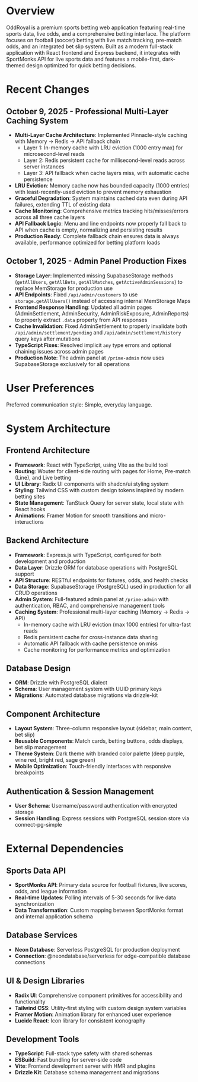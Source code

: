 # Overview

OddRoyal is a premium sports betting web application featuring real-time sports data, live odds, and a comprehensive betting interface. The platform focuses on football (soccer) betting with live match tracking, pre-match odds, and an integrated bet slip system. Built as a modern full-stack application with React frontend and Express backend, it integrates with SportMonks API for live sports data and features a mobile-first, dark-themed design optimized for quick betting decisions.

# Recent Changes

## October 9, 2025 - Professional Multi-Layer Caching System
- **Multi-Layer Cache Architecture**: Implemented Pinnacle-style caching with Memory → Redis → API fallback chain
  - Layer 1: In-memory cache with LRU eviction (1000 entry max) for microsecond-level reads
  - Layer 2: Redis persistent cache for millisecond-level reads across server instances
  - Layer 3: API fallback when cache layers miss, with automatic cache persistence
- **LRU Eviction**: Memory cache now has bounded capacity (1000 entries) with least-recently-used eviction to prevent memory exhaustion
- **Graceful Degradation**: System maintains cached data even during API failures, extending TTL of existing data
- **Cache Monitoring**: Comprehensive metrics tracking hits/misses/errors across all three cache layers
- **API Fallback Logic**: Menu and line endpoints now properly fall back to API when cache is empty, normalizing and persisting results
- **Production Ready**: Complete fallback chain ensures data is always available, performance optimized for betting platform loads

## October 1, 2025 - Admin Panel Production Fixes
- **Storage Layer**: Implemented missing SupabaseStorage methods (`getAllUsers`, `getAllBets`, `getAllMatches`, `getActiveAdminSessions`) to replace MemStorage for production use
- **API Endpoints**: Fixed `/api/admin/customers` to use `storage.getAllUsers()` instead of accessing internal MemStorage Maps
- **Frontend Response Handling**: Updated all admin pages (AdminSettlement, AdminSecurity, AdminRiskExposure, AdminReports) to properly extract `.data` property from API responses
- **Cache Invalidation**: Fixed AdminSettlement to properly invalidate both `/api/admin/settlement/pending` and `/api/admin/settlement/history` query keys after mutations
- **TypeScript Fixes**: Resolved implicit `any` type errors and optional chaining issues across admin pages
- **Production Note**: The admin panel at `/prime-admin` now uses SupabaseStorage exclusively for all operations

# User Preferences

Preferred communication style: Simple, everyday language.

# System Architecture

## Frontend Architecture
- **Framework**: React with TypeScript, using Vite as the build tool
- **Routing**: Wouter for client-side routing with pages for Home, Pre-match (Line), and Live betting
- **UI Library**: Radix UI components with shadcn/ui styling system
- **Styling**: Tailwind CSS with custom design tokens inspired by modern betting sites
- **State Management**: TanStack Query for server state, local state with React hooks
- **Animations**: Framer Motion for smooth transitions and micro-interactions

## Backend Architecture  
- **Framework**: Express.js with TypeScript, configured for both development and production
- **Data Layer**: Drizzle ORM for database operations with PostgreSQL support
- **API Structure**: RESTful endpoints for fixtures, odds, and health checks
- **Data Storage**: SupabaseStorage (PostgreSQL) used in production for all CRUD operations
- **Admin System**: Full-featured admin panel at `/prime-admin` with authentication, RBAC, and comprehensive management tools
- **Caching System**: Professional multi-layer caching (Memory → Redis → API)
  - In-memory cache with LRU eviction (max 1000 entries) for ultra-fast reads
  - Redis persistent cache for cross-instance data sharing
  - Automatic API fallback with cache persistence on miss
  - Cache monitoring for performance metrics and optimization

## Database Design
- **ORM**: Drizzle with PostgreSQL dialect
- **Schema**: User management system with UUID primary keys
- **Migrations**: Automated database migrations via drizzle-kit

## Component Architecture
- **Layout System**: Three-column responsive layout (sidebar, main content, bet slip)
- **Reusable Components**: Match cards, betting buttons, odds displays, bet slip management
- **Theme System**: Dark theme with branded color palette (deep purple, wine red, bright red, sage green)
- **Mobile Optimization**: Touch-friendly interfaces with responsive breakpoints

## Authentication & Session Management
- **User Schema**: Username/password authentication with encrypted storage
- **Session Handling**: Express sessions with PostgreSQL session store via connect-pg-simple

# External Dependencies

## Sports Data API
- **SportMonks API**: Primary data source for football fixtures, live scores, odds, and league information
- **Real-time Updates**: Polling intervals of 5-30 seconds for live data synchronization
- **Data Transformation**: Custom mapping between SportMonks format and internal application schema

## Database Services
- **Neon Database**: Serverless PostgreSQL for production deployment
- **Connection**: @neondatabase/serverless for edge-compatible database connections

## UI & Design Libraries
- **Radix UI**: Comprehensive component primitives for accessibility and functionality
- **Tailwind CSS**: Utility-first styling with custom design system variables
- **Framer Motion**: Animation library for enhanced user experience
- **Lucide React**: Icon library for consistent iconography

## Development Tools
- **TypeScript**: Full-stack type safety with shared schemas
- **ESBuild**: Fast bundling for server-side code
- **Vite**: Frontend development server with HMR and plugins
- **Drizzle Kit**: Database schema management and migrations